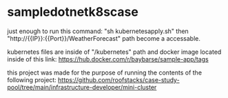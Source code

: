 # sampledotnetk8scase

just enough to run this command: "sh kubernetesapply.sh" then "http://{{IP}}:{{Port}}/WeatherForecast" path become a accessable.

kubernetes files are inside of "/kubernetes" path and docker image located inside of this link: https://hub.docker.com/r/baybarse/sample-app/tags

this project was made for the purpose of running the contents of the following project:
https://github.com/roofstacks/case-study-pool/tree/main/infrastructure-developer/mini-cluster

